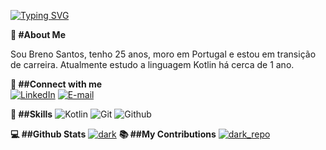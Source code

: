 

[![Typing SVG](https://readme-typing-svg.herokuapp.com?font=Press+Start+2P&size=24&pause=1000&color=000&vCenter=true&random=false&width=435&lines=HELLO%2C+WORLD!++%3D%5D)](https://git.io/typing-svg)


**🚀 #About Me** 

Sou Breno Santos, tenho 25 anos, moro em Portugal e estou em transição de carreira. Atualmente estudo a linguagem Kotlin há cerca de 1 ano.


**💬 ##Connect with me**  
[![LinkedIn](https://img.shields.io/badge/LinkedIn-000?style=for-the-badge&logo=linkedin&logoColor=white)](https://www.linkedin.com/in/breno-carlos-santos2022/) 
[![E-mail](https://img.shields.io/badge/-Email-000?style=for-the-badge&logo=microsoft-outlook&logoColor=0)](mailto:breno.carlos_santos@hotmail.com)

**🧐 ##Skills**
![Kotlin](https://img.shields.io/badge/Kotlin-000?style=for-the-badge&logo=kotlin&logoColor=)
![Git](https://img.shields.io/badge/-Git-000?style=for-the-badge&logo=GIT&logoColor=)
![Github](https://img.shields.io/badge/-Github-000?style=for-the-badge&logo=GITHUB&logoColor=86400&theme=aura)

**💻 ##Github Stats**
[![dark](https://github-readme-stats.vercel.app/api?username=brenocarloss&show_icons=true&hide=contribs,prs&cache_seconds=86400&theme=dark)](https://github.com/brenocarloss/dio-lab-open-source)
**📚 ##My Contributions**
[![dark_repo](https://github-readme-stats.vercel.app/api/pin/?username=brenocarloss&repo=dio-lab-open-source&readme-stats&cache_seconds=86400&theme=dark)](https://github.com/brenocarloss/dio-lab-open-source)
